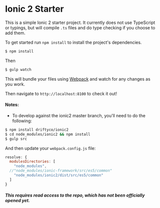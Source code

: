 # Ionic 2 Starter

This is a simple Ionic 2 starter project.  It currently does not use TypeScript or typings, but will compile `.ts` files and do type checking if you choose to add them.

To get started run `npm install` to install the project's dependencies.
```bash
$ npm install
```

Then
```bash
$ gulp watch
```
 This will bundle your files using [Webpack](http://webpack.github.io/) and
 watch for any changes as you work.

Then navigate to `http://localhost:8100` to check it out!

#### Notes:
- To develop against the ionic2 master branch, you'll need to do the following:
```bash
$ npm install driftyco/ionic2
$ cd node_modules/ionic2 && npm install
$ gulp src
```
And then update your `webpack.config.js` file:
```js
resolve: {
  modulesDirectories: [
    "node_modules",
  //"node_modules/ionic-framework/src/es5/common"
    "node_modules/ionic2/dist/src/es5/common"
  ]
}
```

##### This requires read access to the repo, which has not been officially opened yet.

